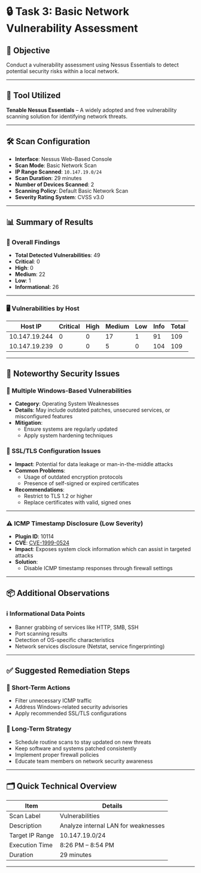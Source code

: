 # 🔒 Task 3: Basic Network Vulnerability Assessment

## 🎯 Objective  
Conduct a vulnerability assessment using Nessus Essentials to detect potential security risks within a local network.

---

## 🧰 Tool Utilized  
**Tenable Nessus Essentials** – A widely adopted and free vulnerability scanning solution for identifying network threats.

---

## 🛠️ Scan Configuration  
- **Interface**: Nessus Web-Based Console  
- **Scan Mode**: Basic Network Scan  
- **IP Range Scanned**: `10.147.19.0/24`  
- **Scan Duration**: 29 minutes  
- **Number of Devices Scanned**: 2  
- **Scanning Policy**: Default Basic Network Scan  
- **Severity Rating System**: CVSS v3.0  

---

## 📊 Summary of Results  

### 📌 Overall Findings  
- **Total Detected Vulnerabilities**: 49  
- **Critical**: 0  
- **High**: 0  
- **Medium**: 22  
- **Low**: 1  
- **Informational**: 26  

---

### 🖥️ Vulnerabilities by Host

| Host IP         | Critical | High | Medium | Low | Info | Total |
|----------------|----------|------|--------|-----|------|-------|
| 10.147.19.244  | 0        | 0    | 17     | 1   | 91   | 109   |
| 10.147.19.239  | 0        | 0    | 5      | 0   | 104  | 109   |

---

## 🚨 Noteworthy Security Issues

### 🔶 Multiple Windows-Based Vulnerabilities
- **Category**: Operating System Weaknesses  
- **Details**: May include outdated patches, unsecured services, or misconfigured features  
- **Mitigation**:
  - Ensure systems are regularly updated
  - Apply system hardening techniques

### 🔶 SSL/TLS Configuration Issues
- **Impact**: Potential for data leakage or man-in-the-middle attacks  
- **Common Problems**:
  - Usage of outdated encryption protocols
  - Presence of self-signed or expired certificates  
- **Recommendations**:
  - Restrict to TLS 1.2 or higher
  - Replace certificates with valid, signed ones

---

### ⚠️ ICMP Timestamp Disclosure (Low Severity)
- **Plugin ID**: 10114  
- **CVE**: [CVE-1999-0524](https://nvd.nist.gov/vuln/detail/CVE-1999-0524)  
- **Impact**: Exposes system clock information which can assist in targeted attacks  
- **Solution**:
  - Disable ICMP timestamp responses through firewall settings

---

## 📦 Additional Observations

### ℹ️ Informational Data Points
- Banner grabbing of services like HTTP, SMB, SSH  
- Port scanning results  
- Detection of OS-specific characteristics  
- Network services disclosure (Netstat, service fingerprinting)

---

## ✅ Suggested Remediation Steps

### 🔧 Short-Term Actions
- Filter unnecessary ICMP traffic  
- Address Windows-related security advisories  
- Apply recommended SSL/TLS configurations  

### 🔄 Long-Term Strategy
- Schedule routine scans to stay updated on new threats  
- Keep software and systems patched consistently  
- Implement proper firewall policies  
- Educate team members on network security awareness  

---

## 🗂️ Quick Technical Overview

| Item            | Details                              |
|-----------------|--------------------------------------|
| Scan Label      | Vulnerabilities                      |
| Description     | Analyze internal LAN for weaknesses  |
| Target IP Range | 10.147.19.0/24                       |
| Execution Time  | 8:26 PM – 8:54 PM                    |
| Duration        | 29 minutes                           |

---
